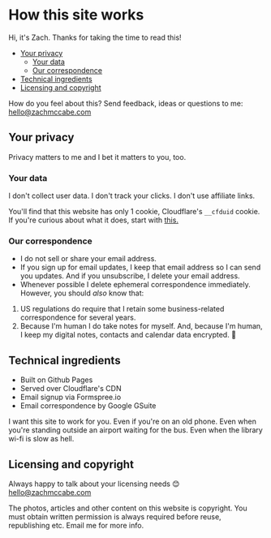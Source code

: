 # How this site works

Hi, it's Zach. Thanks for taking the time to read this!


+ [Your privacy](https://www.zachmccabe.com/readme.html#your-privacy)
  + [Your data](https://www.zachmccabe.com/readme.html#your-data)
  + [Our correspondence](https://www.zachmccabe.com/readme.html#our-correspondence)
+ [Technical ingredients](https://www.zachmccabe.com/readme.html#technical-ingredients)
+ [Licensing and copyright](https://www.zachmccabe.com/readme.html#licensing-and-copyright)


How do you feel about this? Send feedback, ideas or questions to me: hello@zachmccabe.com



## Your privacy

Privacy matters to me and I bet it matters to you, too. 


### Your data

I don't collect user data. I don't track your clicks. I don't use affiliate links.

You'll find that this website has only 1 cookie, Cloudflare's `__cfduid` cookie. If you're curious about what it does, start with [this.](https://support.cloudflare.com/hc/en-us/articles/200170156-What-does-the-Cloudflare-cfduid-cookie-do-)



### Our correspondence

+ I do not sell or share your email address.
+ If you sign up for email updates, I keep that email address so I can send you updates. And if you unsubscribe, I delete your email address.
+ Whenever possible I delete ephemeral correspondence immediately. However, you should *also* know that:
 1. US regulations do require that I retain some business-related correspondence for several years.
 2. Because I'm human I do take notes for myself. And, because I'm human, I keep my digital notes, contacts and calendar data encrypted. 🙊



## Technical ingredients

+ Built on Github Pages
+ Served over Cloudflare's CDN
+ Email signup via Formspree.io
+ Email correspondence by Google GSuite

I want this site to work for you. Even if you're on an old phone. Even when you're standing outside an airport waiting for the bus. Even when the library wi-fi is slow as hell.



## Licensing and copyright

Always happy to talk about your licensing needs 😊 hello@zachmccabe.com

The photos, articles and other content on this website is copyright. You must obtain written permission is always required before reuse, republishing etc. Email me for more info.
